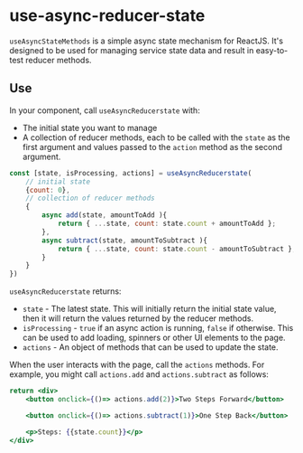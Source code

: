# use-async-reducer-state

`useAsyncStateMethods` is a simple async state mechanism for ReactJS. It's
designed to be used for managing service state data and result in easy-to-test reducer methods.

## Use

In your component, call `useAsyncReducerstate` with:

- The initial state you want to manage
- A collection of reducer methods, each to be called with the `state` as the first argument and values
  passed to the `action` method as the second argument.

```js
const [state, isProcessing, actions] = useAsyncReducerstate(
    // initial state
    {count: 0},
    // collection of reducer methods
    {
        async add(state, amountToAdd ){
            return { ...state, count: state.count + amountToAdd };
        },
        async subtract(state, amountToSubtract ){
            return { ...state, count: state.count - amountToSubtract };
        }
    }
})
```

`useAsyncReducerstate` returns:

- `state` - The latest state. This will initially return the initial state value, then it will return
  the values returned by the reducer methods.
- `isProcessing` - `true` if an async action is running, `false` if otherwise. This can be used to add loading, spinners
  or other UI elements to the page.
- `actions` - An object of methods that can be used to update the state.

When the user interacts with the page, call the `actions` methods. For example,
you might call `actions.add` and `actions.subtract` as follows:

```jsx
return <div>
    <button onclick={()=> actions.add(2)}>Two Steps Forward</button>

    <button onclick={()=> actions.subtract(1)}>One Step Back</button>

    <p>Steps: {{state.count}}</p>
</div>
```
